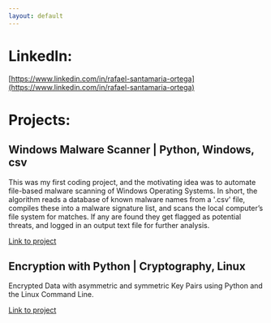 ```yaml
---
layout: default
---
```

# LinkedIn: 
[https://www.linkedin.com/in/rafael-santamaria-ortega](https://www.linkedin.com/in/rafael-santamaria-ortega)

# Projects:

## Windows Malware Scanner | Python, Windows, csv

This was my first coding project, and the motivating idea was to automate file-based malware scanning of Windows Operating Systems. In short, the algorithm reads a database of known malware names from a '.csv' file, compiles these into a malware signature list, and scans the local computer’s file system for matches. If any are found they get flagged as potential threats, and logged in an output text file for further analysis.

[Link to project](./malware_scanner.md)

## Encryption with Python | Cryptography, Linux

Encrypted Data with asymmetric and symmetric Key Pairs using Python and the Linux Command Line. 

[Link to project](https://coursera.org/share/f57a28f19e8686c16574a15b9a4dc4fa)
